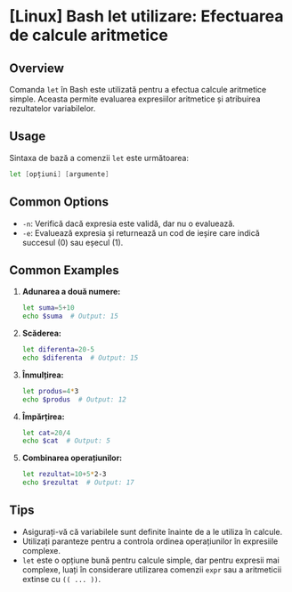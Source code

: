 # [Linux] Bash let utilizare: Efectuarea de calcule aritmetice

## Overview
Comanda `let` în Bash este utilizată pentru a efectua calcule aritmetice simple. Aceasta permite evaluarea expresiilor aritmetice și atribuirea rezultatelor variabilelor.

## Usage
Sintaxa de bază a comenzii `let` este următoarea:

```bash
let [opțiuni] [argumente]
```

## Common Options
- `-n`: Verifică dacă expresia este validă, dar nu o evaluează.
- `-e`: Evaluează expresia și returnează un cod de ieșire care indică succesul (0) sau eșecul (1).

## Common Examples
1. **Adunarea a două numere:**
   ```bash
   let suma=5+10
   echo $suma  # Output: 15
   ```

2. **Scăderea:**
   ```bash
   let diferenta=20-5
   echo $diferenta  # Output: 15
   ```

3. **Înmulțirea:**
   ```bash
   let produs=4*3
   echo $produs  # Output: 12
   ```

4. **Împărțirea:**
   ```bash
   let cat=20/4
   echo $cat  # Output: 5
   ```

5. **Combinarea operațiunilor:**
   ```bash
   let rezultat=10+5*2-3
   echo $rezultat  # Output: 17
   ```

## Tips
- Asigurați-vă că variabilele sunt definite înainte de a le utiliza în calcule.
- Utilizați paranteze pentru a controla ordinea operațiunilor în expresiile complexe.
- `let` este o opțiune bună pentru calcule simple, dar pentru expresii mai complexe, luați în considerare utilizarea comenzii `expr` sau a aritmeticii extinse cu `(( ... ))`.